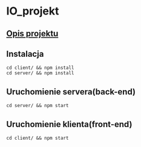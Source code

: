 # IO_projekt

## **[Opis projektu](https://github.com/Bartflo/IO_projekt/wiki)**

## Instalacja
```
cd client/ && npm install
cd server/ && npm install
```

## Uruchomienie servera(back-end)
```
cd server/ && npm start
```
## Uruchomienie klienta(front-end)
```
cd client/ && npm start
```
